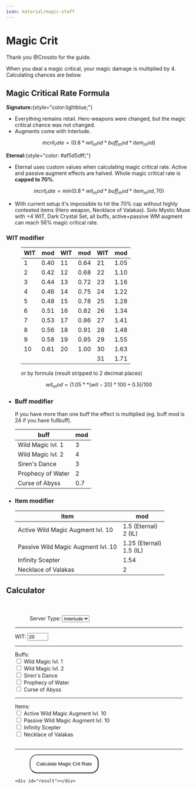 ```yaml
---
icon: material/magic-staff
---
```


# Magic Crit

Thank you @Crossto for the guide.

When you deal a magic critical, your magic damage is multiplied by 4. Calculating chances are below.

## Magic Critical Rate Formula 

**Signature:**{style="color:lightblue;"}

- Everything remains retail. Hero weapons were changed, but the magic critical chance was not changed.
- Augments come with Interlude.

```math
mcrit_rate = (0.8 * wit_mod * buff_mod * item_mod)
```

**Eternal:**{style="color: #af5d5dff;"}

- Eternal uses custom values when calculating magic critical rate. Active and passive augment effects are halved. Whole magic critical rate is **capped to 70%**.

```math
mcrit_rate = min(0.8 * wit_mod * buff_mod * item_mod, 70)
```

- With current setup it's impossible to hit the 70% cap without highly contested items (Hero weapon, Necklace of Valakas). Solo Mystic Muse with +4 WIT, Dark Crystal Set, all buffs, active+passive WM augment can reach 56% magic critical rate.

### WIT modifier

<figure markdown>

| WIT   | mod  | WIT | mod  | WIT | mod  |
| --- | ---- | --- | ---- | --- | ---- |
| 1   | 0.40 | 11  | 0.64 | 21  | 1.05 |
| 2   | 0.42 | 12  | 0.68 | 22  | 1.10 |
| 3   | 0.44 | 13  | 0.72 | 23  | 1.16 |
| 4   | 0.46 | 14  | 0.75 | 24  | 1.22 |
| 5   | 0.48 | 15  | 0.78 | 25  | 1.28 |
| 6   | 0.51 | 16  | 0.82 | 26  | 1.34 |
| 7   | 0.53 | 17  | 0.86 | 27  | 1.41 |
| 8   | 0.56 | 18  | 0.91 | 28  | 1.48 |
| 9   | 0.58 | 19  | 0.95 | 29  | 1.55 |
| 10  | 0.61 | 20  | 1.00 | 30  | 1.63 |
|     |      |     |      | 31  | 1.71 | 

or by formula (result stripped to 2 decimal places)

```math
wit_mod = (1.05**(wit - 20) * 100 + 0.5) / 100
```
</figure>

<div class="grid cards" markdown>

- ### Buff modifier

    If you have more than one buff the effect is multiplied (eg. buff mod is 24 if you have fullbuff).

    | buff | mod |
    | --- | --- |
    | Wild Magic lvl. 1 | 3 |
    | Wild Magic lvl. 2 | 4 |
    | Siren's Dance | 3 |
    | Prophecy of Water | 2 |
    | Curse of Abyss | 0.7 |

- ### Item modifier
    | item | mod |
    | --- | --- |
    | Active Wild Magic Augment lvl. 10 | 1.5 (Eternal) <br> 2 (IL) |
    | Passive Wild Magic Augment lvl. 10 | 1.25 (Eternal) <br> 1.5 (IL) |
    | Infinity Scepter | 1.54 |
    | Necklace of Valakas | 2 |

</div>

## Calculator

<div id="magicCritCalculator">
<figure>
    <div>
        <label for="serverType">Server Type:</label>
        <select id="serverType">
            <option value="signature">Interlude</option>
            <option value="eternal">Eternal</option>
        </select>
    </div>
</figure>
<hr>
    <div>
        <label for="wit">WIT:</label>
        <input type="number" id="wit" min="1" max="31" value="20">
    </div>
    <hr>
    <div>
        <label>Buffs:</label>
        <div>
            <input type="checkbox" id="wildMagic1" value="3">
            <label for="wildMagic1">Wild Magic lvl. 1</label>
        </div>
        <div>
            <input type="checkbox" id="wildMagic2" value="4">
            <label for="wildMagic2">Wild Magic lvl. 2</label>
        </div>
        <div>
            <input type="checkbox" id="sirensDance" value="3">
            <label for="sirensDance">Siren's Dance</label>
        </div>
        <div>
            <input type="checkbox" id="prophecyOfWater" value="2">
            <label for="prophecyOfWater">Prophecy of Water</label>
        </div>
        <div>
            <input type="checkbox" id="curseOfAbyss" value="0.7">
            <label for="curseOfAbyss">Curse of Abyss</label>
        </div>
    </div>
    <hr>
    <div>
        <label>Items:</label>
        <div>
            <input type="checkbox" id="activeAugment" value="active">
            <label for="activeAugment">Active Wild Magic Augment lvl. 10</label>
        </div>
        <div>
            <input type="checkbox" id="passiveAugment" value="passive">
            <label for="passiveAugment">Passive Wild Magic Augment lvl. 10</label>
        </div>
        <div>
            <input type="checkbox" id="infinityScepter" value="1.54">
            <label for="infinityScepter">Infinity Scepter</label>
        </div>
        <div>
            <input type="checkbox" id="valakasNecklace" value="2">
            <label for="valakasNecklace">Necklace of Valakas</label>
        </div>
    </div> <br>
<hr>
    <figure>
    <button id="calculateBtn">Calculate Magic Crit Rate</button> <br>
    </figure>
    
    <div id="result"></div>
</div>

<style>
#magicCritCalculator {
    background: var(--md-default-bg-color);
    border: 1px solid var(--md-code-bg-color);
    border-radius: 4px;
    padding: 1.5rem;
    margin: 1rem 0;
}

.form-group {
    margin-bottom: 1.5rem;
}style>
#magicCr

.form-section {
    margin-bottom: 1.5rem;
}

.form-group label,
.form-section label {
    display: block;
    margin-bottom: 0.5rem;
    font-weight: 600;
    color: var(--md-default-fg-color);
}

.form-control {
    width: 100%;
    padding: 0.5rem;
    background: var(--md-code-bg-color);
    border: 1px solid var(--md-default-bg-color--light);
    border-radius: 2px;
    color: var(--md-code-fg-color);
    font-size: 0.9rem;
}

.form-control:focus {
    outline: none;
    border-color: var(--md-typeset-a-color);
}

.checkbox-group {
    display: flex;
    flex-direction: column;
    gap: 0.75rem;
}

.checkbox-label {
    display: flex;
    align-items: center;
    gap: 0.5rem;
    cursor: pointer;
    color: var(--md-default-fg-color);
    font-size: 0.9rem;
}

.checkbox-label input[type="checkbox"] {
    width: 1rem;
    height: 1rem;
    accent-color: var(--md-typeset-a-color);
}

.calculate-button {
    width: 100%;
    padding: 0.75rem;
    background: var(--md-typeset-a-color);
    color: var(--md-default-bg-color);
    border: none;
    border-radius: 2px;
    font-weight: 600;
    cursor: pointer;
    transition: opacity 0.2s;
    margin-top: 1rem;
}

.calculate-button:hover {
    opacity: 0.9;
}

.result-container {
    margin-top: 1.5rem;
    padding: 1rem;
    background: var(--md-code-bg-color);
    border-radius: 2px;
    border-left: 4px solid var(--md-typeset-a-color);
}

.result-container h3 {
    margin: 0 0 0.5rem 0;
    color: var(--md-default-fg-color);
    font-size: 1.1rem;
}

.result-container p {
    margin: 0.5rem 0;
    color: var(--md-default-fg-color);
    font-weight: 600;
}

.result-container ul {
    margin: 0.5rem 0;
    padding-left: 1.5rem;
    color: var(--md-default-fg-color--light);
}

.result-container li {
    margin-bottom: 0.25rem;
    font-size: 0.9rem;
}
#calculateBtn {
    background: var(--md-code-bg-color);
    padding: 1rem;
    cursor: pointer;
    border-radius: 20px;
}
</style>

<script>
document.getElementById('calculateBtn').addEventListener('click', calculateMagicCrit);

// WIT modifier table
const witModTable = {
    1: 0.40, 2: 0.42, 3: 0.44, 4: 0.46, 5: 0.48,
    6: 0.51, 7: 0.53, 8: 0.56, 9: 0.58, 10: 0.61,
    11: 0.64, 12: 0.68, 13: 0.72, 14: 0.75, 15: 0.78,
    16: 0.82, 17: 0.86, 18: 0.91, 19: 0.95, 20: 1.00,
    21: 1.05, 22: 1.10, 23: 1.16, 24: 1.22, 25: 1.28,
    26: 1.34, 27: 1.41, 28: 1.48, 29: 1.55, 30: 1.63,
    31: 1.71
};

// Add event listeners for Wild Magic checkboxes
document.getElementById('wildMagic1').addEventListener('change', function() {
    if (this.checked) {
        document.getElementById('wildMagic2').checked = false;
    }
});

document.getElementById('wildMagic2').addEventListener('change', function() {
    if (this.checked) {
        document.getElementById('wildMagic1').checked = false;
    }
});

function calculateMagicCrit() {
    const serverType = document.getElementById('serverType').value;
    const wit = parseInt(document.getElementById('wit').value);
    
    // Get WIT modifier
    const witMod = witModTable[wit] || calculateWitMod(wit);
    
    // Calculate buff modifier
    let buffMod = 1;
    const buffs = [
        document.getElementById('wildMagic1'),
        document.getElementById('wildMagic2'),
        document.getElementById('sirensDance'),
        document.getElementById('prophecyOfWater'),
        document.getElementById('curseOfAbyss')
    ];
    
    buffs.forEach(buff => {
        if (buff.checked) {
            buffMod *= parseFloat(buff.value);
        }
    });
    
    // Calculate item modifier
    let itemMod = 1;
    const isEternal = serverType === 'eternal';
    
    // Active augment
    if (document.getElementById('activeAugment').checked) {
        itemMod *= isEternal ? 1.5 : 2;
    }
    
    // Passive augment
    if (document.getElementById('passiveAugment').checked) {
        itemMod *= isEternal ? 1.25 : 1.5;
    }
    
    // Other items
    if (document.getElementById('infinityScepter').checked) {
        itemMod *= 1.54;
    }
    
    if (document.getElementById('valakasNecklace').checked) {
        itemMod *= 2;
    }
    
    // Calculate base magic crit rate
    let mcritRate = 0.8 * witMod * buffMod * itemMod;
    
    // Apply server-specific rules
    if (isEternal) {
        // Eternal: cap at 70%
        mcritRate = Math.min(mcritRate, 70);
    }
    
    // Display result
    const resultElement = document.getElementById('result');
    resultElement.innerHTML = `
        <h3>Magic Critical Rate: ${mcritRate.toFixed(2)}%</h3>
        <p>Breakdown:</p>
        <ul>
            <li>WIT Modifier: ${witMod.toFixed(2)}</li>
            <li>Buff Modifier: ${buffMod.toFixed(2)}</li>
            <li>Item Modifier: ${itemMod.toFixed(2)}</li>
            <li>Server Type: ${serverType.charAt(0).toUpperCase() + serverType.slice(1)}</li>
        </ul>
    `;
}

function calculateWitMod(wit) {
    // Formula: wit_mod = (1.05^(wit - 20) * 100 + 0.5) / 100
    if (wit < 1) wit = 1;
    if (wit > 31) wit = 31;
    
    const witMod = (Math.pow(1.05, wit - 20) * 100 + 0.5) / 100;
    return Math.round(witMod * 100) / 100; // Round to 2 decimal places
}
</script>


